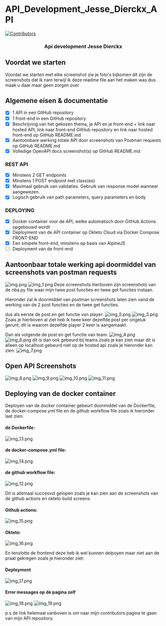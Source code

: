 # API_Development_Jesse_Dierckx_API


[![Contributors][contributors-shield]][contributors-url]


  <h3 align="center">Api development Jesse Dierckx</h3>



## Voordat we starten

Voordat we starten met elke screenshot zie je foto's bijkomen dit zijn de screenshots dat ik nam terwijl ik deze readme file aan het maken was dus maak u daar maar geen zorgen over

## Algemene eisen & documentatie

- [x] 1 API in een GitHub repository 
- [x] 1 front-end in een GitHub repository 
- [x] Beschrijving van het gekozen thema, je API en je front-end + link naar hosted API, link naar front-end GitHub repository en link naar hosted front-end op GitHub README.md 
- [x] Aantoonbare werking totale API door screenshots van Postman requests op GitHub README.md 
- [x] Volledige OpenAPI docs screenshot(s) op GitHub README.md 
### REST API 
- [x] Minstens 2 GET endpoints 
- [x] Minstens 1 POST endpoint met class(es) 
- [x] Maximaal gebruik van validaties. Gebruik van response model wanneer aangewezen. 
- [x] Logisch gebruik van path parameters, query parameters en body 
### DEPLOYING 
- [x] Docker container voor de API, welke automatisch door GitHub Actions opgebouwd wordt 
- [x] Deployment van de API container op Okteto Cloud via Docker Compose FRONT-END 
- [x] Een simpele front-end, minstens op basis van AlpineJS 
- [ ] Deployment van de front-end

## Aantoonbaar totale werking api doormiddel van screenshots van postman requests

![img.png](images/img.png)
![img_1.png](images/img_1.png)
Deze screenshots hierboven zijn screenshots van de nba.py file waar mijn twee post functies en twee get functies instaan.


Hieronder zal ik doormiddel van postman screenshots laten zien vand de werking van de 2 post functies en de twee get functies.

dus als eerste de post en get functie van player:
![img_5.png](images/img_5.png)
![img_3.png](images/img_3.png)
Zoals je hierboven al ziet heb ik twee keer dezelfde post per ongeluk gerunt, dit is waarom dezelfde player 2 keer is aangemaakt.


Dan als volgende de post en get functie van team:
![img_4.png](images/img_4.png)
![img_6.png](images/img_6.png)
dit is dan ook gebeurd bij teams zoals je kan zien maar dit is alleen op localhost gebeurd niet op de hosted api zoals je hieronder kan zien:
![img_7.png](images/img_7.png)

## Open API Screenshots
![img_8.png](images/img_8.png)
![img_9.png](images/img_9.png)
![img_10.png](images/img_10.png)
![img_11.png](images/img_11.png)

## Deploying van de docker container
Deployen van de docker container gebeurt doormiddel van de Dockerfile, de docker-compose.yml file en de github workflow file zoals ik hieronder laat zien:

#### de Dockerfile:
![img_13.png](images/img_13.png)
#### de docker-compose.yml file:
![img_14.png](images/img_14.png)
#### de github workflow file:
![img_12.png](images/img_12.png)

Dit is allemaal succesvol gelopen zoals je kan zien aan de screenshots van de github actions en okteto build screens:
#### Github actions:
![img_15.png](images/img_15.png)

#### Okteto:
![img_16.png](images/img_16.png)

En tenslotte de frontend deze heb ik wel kunnen delpoyen maar niet aan de praat gekregen zoals je hieronder ziet:

#### Deployment
![img_17.png](images/img_17.png)

#### Error messages op de pagina zelf
![img_18.png](images/img_18.png)
![img_19.png](images/img_19.png)

p.s de link helemaal vanboven is om naar mijn contributors pagina te gaan van mijn API repository.


[contributors-shield]: https://img.shields.io/github/contributors/othneildrew/Best-README-Template.svg?style=for-the-badge
[contributors-url]: https://github.com/JesseDierckx/api-development-jesse-dierckx-api/graphs/contributors
